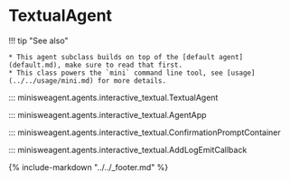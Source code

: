 # TextualAgent

!!! tip "See also"

    * This agent subclass builds on top of the [default agent](default.md), make sure to read that first.
    * This class powers the `mini` command line tool, see [usage](../../usage/mini.md) for more details.


::: minisweagent.agents.interactive_textual.TextualAgent

::: minisweagent.agents.interactive_textual.AgentApp

::: minisweagent.agents.interactive_textual.ConfirmationPromptContainer

::: minisweagent.agents.interactive_textual.AddLogEmitCallback

{% include-markdown "../../_footer.md" %}